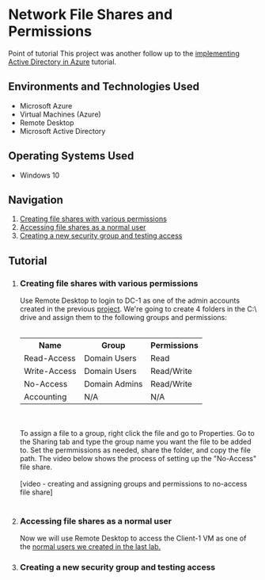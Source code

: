 <h1>Network File Shares and Permissions</h1>

Point of tutorial
This project was another follow up to the <a href = "https://github.com/telkheir/implementing-active-directory">implementing Active Directory in Azure</a> tutorial.


<h2>Environments and Technologies Used</h2>
    <ul>
      <li>Microsoft Azure</li>
      <li>Virtual Machines (Azure)</li>
      <li>Remote Desktop</li>
      <li>Microsoft Active Directory</li>
    </ul>

<h2>Operating Systems Used</h2>
    <ul>
      <li>Windows 10</li>
    </ul>

<h2>Navigation</h2>
    <ol>
      <li><a href = "#step_1">Creating file shares with various permissions</a></li>
      <li><a href = "#step_2">Accessing file shares as a normal user</a></li>
      <li><a href = "#step_3">Creating a new security group and testing access</a></li>
    </ol>

<h2>Tutorial</h2>
    <ol>
      <li><h3 id = "step_1">Creating file shares with various permissions</h3>
          Use Remote Desktop to login to DC-1 as one of the admin accounts created in the previous <a href = "https://github.com/telkheir/implementing-active-directory">project</a>. We're going to create 4 folders in the C:\ drive and assign them to the following groups and permissions:
          <br><br>
          <table>
              <tr>
                  <th>Name</th>
                  <th>Group</th>
                  <th>Permissions</th>
              </tr>
              <tr>
                  <td>Read-Access</td>
                  <td>Domain Users</td>
                  <td>Read</td>
              </tr>
              <tr>
                  <td>Write-Access</td>
                  <td>Domain Users</td>
                  <td>Read/Write</td>
              </tr>
              <tr>
                  <td>No-Access</td>
                  <td>Domain Admins</td>
                  <td>Read/Write</td>
              </tr>
              <tr>
                  <td>Accounting</td>
                  <td>N/A</td>
                  <td>N/A</td>
              </tr>
          </table>
          <br><br>
          To assign a file to a group, right click the file and go to Properties. Go to the Sharing tab and type the group name you want the file to be added to. Set the permmissions as needed, share the folder, and copy the file path. The video below shows the process of setting up the "No-Access" file share.
          <br><br>
          [video - creating and assigning groups and permissions to no-access file share]
          <br><br>
      </li>
      <li><h3 id = "step_2">Accessing file shares as a normal user</h3>
          Now we will use Remote Desktop to access the Client-1 VM as one of the <a href = "https://github.com/telkheir/implementing-active-directory#step_5">normal users we created in the last lab.</a>
      </li>
      <li><h3 id = "step_3">Creating a new security group and testing access</h3>
      </li>
    </ol>

